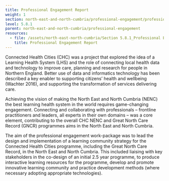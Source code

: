 ```yaml
---
title: Professional Engagement Report
weight: 1
section: north-east-and-north-cumbria/professional-engagement/professional-engagement-report
level: 5.8.1
parent: north-east-and-north-cumbria/professional-engagement
resources:
  - file: /assets/north-east-north-cumbria/Section 5.8.1_Professional Engagement Report Final.pdf
    title: Professional Engagement Report
---
```


Connected Health Cities (CHC) was a project that explored the idea of a Learning Health System (LHS) and the role of connecting local health data and technology to improve care, planning and research for people in Northern England. Better use of data and informatics technology has been described a key enabler to supporting citizens’ health and wellbeing (Wachter 2016), and supporting the transformation of services delivering care. 
 
Achieving the vision of making the North East and North Cumbria (NENC) the best learning health system in the world requires game-changing engagement.  Connecting and collaborating with professionals – frontline practitioners and leaders, all experts in their own domains – was a core element, contributing to the overall CHC NENC and Great North Care Record (GNCR) programmes aims in the North East and North Cumbria.   

The aim of the professional engagement work-package was to lead the design and implementation of a learning community strategy for the Connected Health Cities programme, including the Great North Care Record, in the North East and North Cumbria. This included liaising with key stakeholders in the co-design of an initial 2.5 year programme, to produce interactive learning resources for the programme, develop and promote innovative learning community and practice development methods (where necessary adopting appropriate technologies). 
 
